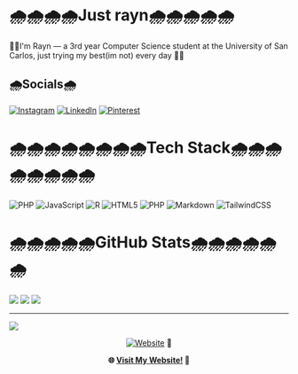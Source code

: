 # 🌧️🌧️🌧️🌧️Just rayn🌧️🌧️🌧️🌧️🌧️
🌱🌱I'm Rayn — a 3rd year Computer Science student at the University of San Carlos, just trying my best(im not) every day 🌱🌱


## 🌧️Socials🌧️
[![Instagram](https://img.shields.io/badge/Instagram-%23E4405F.svg?logo=Instagram&logoColor=white)](https://instagram.com/carbonarayn) [![LinkedIn](https://img.shields.io/badge/LinkedIn-%230077B5.svg?logo=linkedin&logoColor=white)](https://linkedin.com/in/von-rayn-malingin-a135882a2/) [![Pinterest](https://img.shields.io/badge/Pinterest-%23E60023.svg?logo=Pinterest&logoColor=white)](https://pinterest.com/Bonrayn) 

# 🌧️🌧️🌧️🌧️🌧️🌧️🌧️🌧️Tech Stack🌧️🌧️🌧️🌧️🌧️🌧️🌧️🌧️
![PHP](https://img.shields.io/badge/php-%23777BB4.svg?style=for-the-badge&logo=php&logoColor=white) ![JavaScript](https://img.shields.io/badge/javascript-%23323330.svg?style=for-the-badge&logo=javascript&logoColor=%23F7DF1E) ![R](https://img.shields.io/badge/r-%23276DC3.svg?style=for-the-badge&logo=r&logoColor=white) ![HTML5](https://img.shields.io/badge/html5-%23E34F26.svg?style=for-the-badge&logo=html5&logoColor=white) ![PHP](https://img.shields.io/badge/php-%23777BB4.svg?style=for-the-badge&logo=php&logoColor=white) ![Markdown](https://img.shields.io/badge/markdown-%23000000.svg?style=for-the-badge&logo=markdown&logoColor=white) ![TailwindCSS](https://img.shields.io/badge/tailwindcss-%2338B2AC.svg?style=for-the-badge&logo=tailwind-css&logoColor=white)

# 🌧️🌧️🌧️🌧️🌧️GitHub Stats🌧️🌧️🌧️🌧️🌧️🌧️
![](https://github-readme-stats.vercel.app/api?username=justrayn&theme=dark&hide_border=false&include_all_commits=false&count_private=false)
![](https://github-readme-stats.vercel.app/api/top-langs/?username=justrayn&theme=dark&hide_border=false&include_all_commits=false&count_private=false&layout=compact)
![](https://nirzak-streak-stats.vercel.app/?user=justrayn&theme=dark&hide_border=false)


---
[![](https://visitcount.itsvg.in/api?id=justrayn&icon=0&color=0)](https://visitcount.itsvg.in)

<div align="center">

[![Website](https://img.shields.io/badge/Visit-My%20Website-blue?style=for-the-badge&logo=github)](https://justrayn.github.io/boiling-website/) 🚀

</div>

<div align="center">

**🌐 [Visit My Website!](https://justrayn.github.io/boiling-website/) 🚀**

</div>


